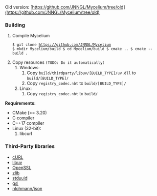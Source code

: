 Old version: [https://github.com/JNNGL/Mycelium/tree/old](https://github.com/JNNGL/Mycelium/tree/old)

### Building

1. Compile Mycelium <pre><code>$ git clone https://github.com/JNNGL/Mycelium
$ mkdir Mycelium/build
$ cd Mycelium/build
$ cmake ..
$ cmake --build .
</code></pre>
2. Copy resources
   `(TODO: Do it automatically)`
   1. Windows:
      1. Copy `build/thirdparty/libuv/[BUILD_TYPE]/uv.dll` to `build/[BUILD_TYPE]/`
      2. Copy `registry_codec.nbt` to `build/[BUILD_TYPE]/`
   2. Linux:
      1. Copy `registry_codec.nbt` to `build/`
  
  <b>Requirements:</b>
- CMake (>= 3.20)
- C compiler
- C++17 compiler
- Linux (32-bit):
  1. libcurl

### Third-Party libraries

 - [cURL](https://github.com/curl/curl)
 - [libuv](https://github.com/libuv/libuv)
 - [OpenSSL](https://github.com/openssl/openssl)
 - [zlib](https://github.com/madler/zlib)
 - [stduuid](https://github.com/mariusbancila/stduuid)
 - [gsl](https://github.com/microsoft/GSL)
 - [nlohmann/json](https://github.com/nlohmann/json)